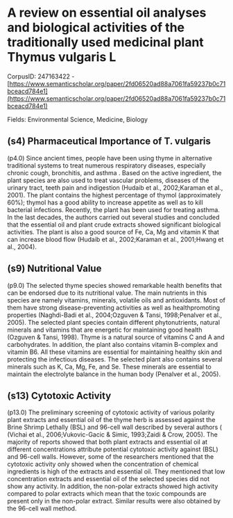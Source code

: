 # A review on essential oil analyses and biological activities of the traditionally used medicinal plant Thymus vulgaris L

CorpusID: 247163422 - [https://www.semanticscholar.org/paper/2fd06520ad88a7061fa59237b0c71bceacd784e1](https://www.semanticscholar.org/paper/2fd06520ad88a7061fa59237b0c71bceacd784e1)

Fields: Environmental Science, Medicine, Biology

## (s4) Pharmaceutical Importance of T. vulgaris
(p4.0) Since ancient times, people have been using thyme in alternative traditional systems to treat numerous respiratory diseases, especially chronic cough, bronchitis, and asthma . Based on the active ingredient, the plant species are also used to treat vascular problems, diseases of the urinary tract, teeth pain and indigestion (Hudaib et al., 2002;Karaman et al., 2001). The plant contains the highest percentage of thymol (approximately 60%); thymol has a good ability to increase appetite as well as to kill bacterial infections. Recently, the plant has been used for treating asthma. In the last decades, the authors carried out several studies and concluded that the essential oil and plant crude extracts showed significant biological activities. The plant is also a good source of Fe, Ca, Mg and vitamin K that can increase blood flow (Hudaib et al., 2002;Karaman et al., 2001;Hwang et al., 2004).
## (s9) Nutritional Value
(p9.0) The selected thyme species showed remarkable health benefits that can be endorsed due to its nutritional value. The main nutrients in this species are namely vitamins, minerals, volatile oils and antioxidants. Most of them have strong disease-preventing activities as well as healthpromoting properties (Naghdi-Badi et al., 2004;Ozguven & Tansi, 1998;Penalver et al., 2005). The selected plant species contain different phytonutrients, natural minerals and vitamins that are energetic for maintaining good health (Ozguven & Tansi, 1998). Thyme is a natural source of vitamins C and A and carbohydrates. In addition, the plant also contains vitamin B-complex and vitamin B6. All these vitamins are essential for maintaining healthy skin and protecting the infectious diseases. The selected plant also contains several minerals such as K, Ca, Mg, Fe, and Se. These minerals are essential to maintain the electrolyte balance in the human body (Penalver et al., 2005).
## (s13) Cytotoxic Activity
(p13.0) The preliminary screening of cytotoxic activity of various polarity plant extracts and essential oil of the thyme herb is assessed against the Brine Shrimp Lethally (BSL) and 96-cell wall described by several authors ( (Vichai et al., 2006;Vukovic-Gacic & Simic, 1993;Zaidi & Crow, 2005). The majority of reports showed that both plant extracts and essential oil at different concentrations attribute potential cytotoxic activity against (BSL) and 96-cell walls. However, some of the researchers mentioned that the cytotoxic activity only showed when the concentration of chemical ingredients is high of the extracts and essential oil. They mentioned that low concentration extracts and essential oil of the selected species did not show any activity. In addition, the non-polar extracts showed high activity compared to polar extracts which mean that the toxic compounds are present only in the non-polar extract. Similar results were also obtained by the 96-cell wall method.
